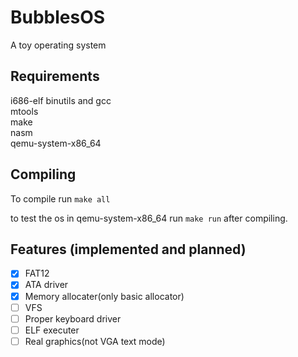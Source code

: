 # BubblesOS
A toy operating system

## Requirements
i686-elf binutils and gcc </br>
mtools </br>
make </br>
nasm </br>
qemu-system-x86_64 </br>

## Compiling
To compile run
`
make all
`

to test the os in qemu-system-x86_64 run
`
make run
`
after compiling.

## Features (implemented and planned)
- [X] FAT12
- [X] ATA driver
- [X] Memory allocater(only basic allocator)
- [ ] VFS
- [ ] Proper keyboard driver
- [ ] ELF executer
- [ ] Real graphics(not VGA text mode)
